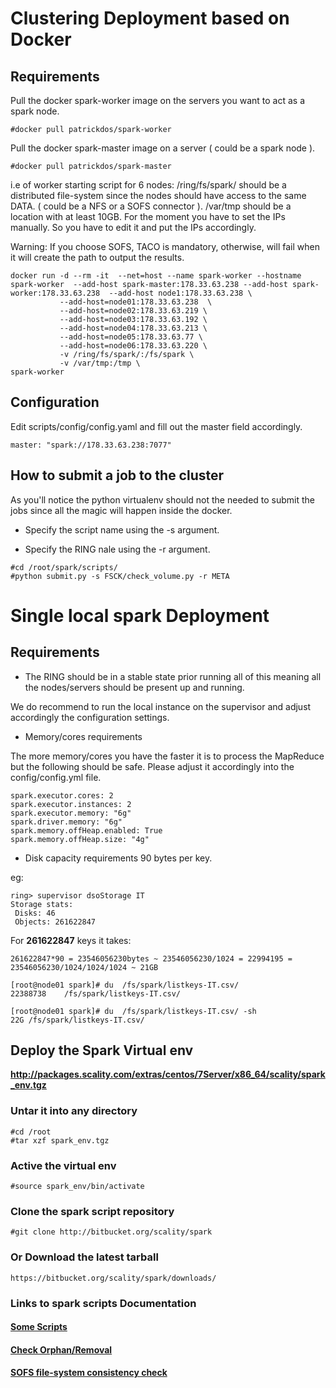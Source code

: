 
# Clustering Deployment based on Docker

## Requirements

Pull the docker spark-worker image on the servers you want to act as a spark node.

```
#docker pull patrickdos/spark-worker
```

Pull the docker spark-master image on a server ( could be a spark node ).

```
#docker pull patrickdos/spark-master
```


i.e of worker starting script for 6 nodes:
/ring/fs/spark/ should be a distributed file-system since the nodes should have access to the same DATA. ( could be a NFS or a SOFS connector ).
/var/tmp should be a location with at least 10GB.
For the moment you have to set the IPs manually.
So you have to edit it and put the IPs accordingly.

Warning:
	If you choose SOFS, TACO is mandatory, otherwise, will fail when it will create the path to output the results.

```
docker run -d --rm -it  --net=host --name spark-worker --hostname spark-worker  --add-host spark-master:178.33.63.238 --add-host spark-worker:178.33.63.238  --add-host node1:178.33.63.238 \
           --add-host=node01:178.33.63.238  \
           --add-host=node02:178.33.63.219 \
           --add-host=node03:178.33.63.192 \
           --add-host=node04:178.33.63.213 \
           --add-host=node05:178.33.63.77 \
           --add-host=node06:178.33.63.220 \
           -v /ring/fs/spark/:/fs/spark \
           -v /var/tmp:/tmp \
spark-worker
```

## Configuration

Edit scripts/config/config.yaml and fill out the master field accordingly.

```
master: "spark://178.33.63.238:7077"
```

## How to submit a job to the cluster

As you'll notice the python virtualenv should not the needed to submit the jobs since all the magic will happen inside the docker.

* Specify the script name using the -s argument.

* Specify the RING nale using the -r argument. 

``` 
#cd /root/spark/scripts/
#python submit.py -s FSCK/check_volume.py -r META
```


# Single local spark Deployment

## Requirements

* The RING should be in a stable state prior running all of this meaning all the nodes/servers should be present up and running.

We do recommend to run the local instance on the supervisor and adjust accordingly the configuration settings.

* Memory/cores requirements

The more memory/cores you have the faster it is to process the MapReduce but the following should be safe.
Please adjust it accordingly into the config/config.yml file.

```
spark.executor.cores: 2
spark.executor.instances: 2
spark.executor.memory: "6g"
spark.driver.memory: "6g"
spark.memory.offHeap.enabled: True
spark.memory.offHeap.size: "4g"
```

* Disk capacity requirements
90 bytes per key.

eg:
```
ring> supervisor dsoStorage IT
Storage stats:
 Disks: 46
 Objects: 261622847
```

For **261622847** keys it takes:
```
261622847*90 = 23546056230bytes ~ 23546056230/1024 = 22994195 = 23546056230/1024/1024/1024 ~ 21GB
```

```
[root@node01 spark]# du  /fs/spark/listkeys-IT.csv/
22388738	/fs/spark/listkeys-IT.csv/
```
```
[root@node01 spark]# du  /fs/spark/listkeys-IT.csv/ -sh
22G	/fs/spark/listkeys-IT.csv/
```


## Deploy the Spark Virtual env
**http://packages.scality.com/extras/centos/7Server/x86_64/scality/spark_env.tgz**


### Untar it into any directory
```
#cd /root 
#tar xzf spark_env.tgz
```

### Active the virtual env
```
#source spark_env/bin/activate 
```

### Clone the spark script repository
```
#git clone http://bitbucket.org/scality/spark
```

### Or Download the latest tarball
```
https://bitbucket.org/scality/spark/downloads/
```

### Links to spark scripts Documentation

#### [Some Scripts](scripts/README.md)

#### [Check Orphan/Removal](scripts/orphan/README.md)

#### [SOFS file-system consistency check](scripts/FSCK/README.md)


